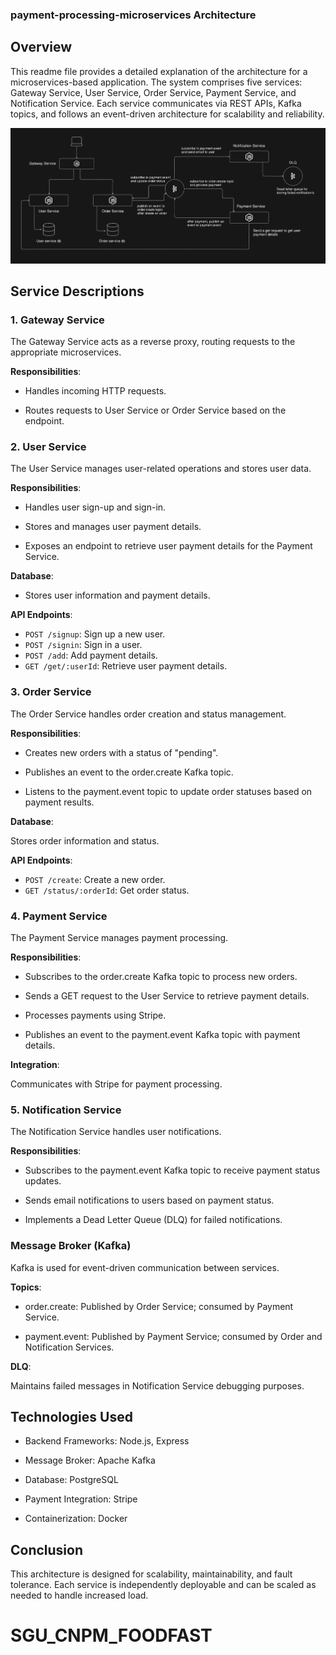 ### payment-processing-microservices Architecture

## Overview

This readme file provides a detailed explanation of the architecture for a microservices-based application. The system comprises five services: Gateway Service, User Service, Order Service, Payment Service, and Notification Service. Each service communicates via REST APIs, Kafka topics, and follows an event-driven architecture for scalability and reliability.

![Architecture Diagram](./assets/architecture.png)

## Service Descriptions

### 1. Gateway Service

The Gateway Service acts as a reverse proxy, routing requests to the appropriate microservices.

**Responsibilities**:

- Handles incoming HTTP requests.

- Routes requests to User Service or Order Service based on the endpoint.

### 2. User Service

The User Service manages user-related operations and stores user data.

**Responsibilities**:

- Handles user sign-up and sign-in.

- Stores and manages user payment details.

- Exposes an endpoint to retrieve user payment details for the Payment Service.

**Database**:

- Stores user information and payment details.

**API Endpoints**:

- `POST /signup`: Sign up a new user.
- `POST /signin`: Sign in a user.
- `POST /add`: Add payment details.
- `GET /get/:userId`: Retrieve user payment details.

### 3. Order Service

The Order Service handles order creation and status management.

**Responsibilities**:

- Creates new orders with a status of "pending".

- Publishes an event to the order.create Kafka topic.

- Listens to the payment.event topic to update order statuses based on payment results.

**Database**:

Stores order information and status.

**API Endpoints**:

- `POST /create`: Create a new order.
- `GET /status/:orderId`: Get order status.

### 4. Payment Service

The Payment Service manages payment processing.

**Responsibilities**:

- Subscribes to the order.create Kafka topic to process new orders.

- Sends a GET request to the User Service to retrieve payment details.

- Processes payments using Stripe.

- Publishes an event to the payment.event Kafka topic with payment details.

**Integration**:

Communicates with Stripe for payment processing.

### 5. Notification Service

The Notification Service handles user notifications.

**Responsibilities**:

- Subscribes to the payment.event Kafka topic to receive payment status updates.

- Sends email notifications to users based on payment status.

- Implements a Dead Letter Queue (DLQ) for failed notifications.

### Message Broker (Kafka)

Kafka is used for event-driven communication between services.

**Topics**:

- order.create: Published by Order Service; consumed by Payment Service.

- payment.event: Published by Payment Service; consumed by Order and Notification Services.

**DLQ**:

Maintains failed messages in Notification Service debugging purposes.

## Technologies Used

- Backend Frameworks: Node.js, Express

- Message Broker: Apache Kafka

- Database: PostgreSQL

- Payment Integration: Stripe

- Containerization: Docker

## Conclusion

This architecture is designed for scalability, maintainability, and fault tolerance. Each service is independently deployable and can be scaled as needed to handle increased load.
# SGU_CNPM_FOODFAST
